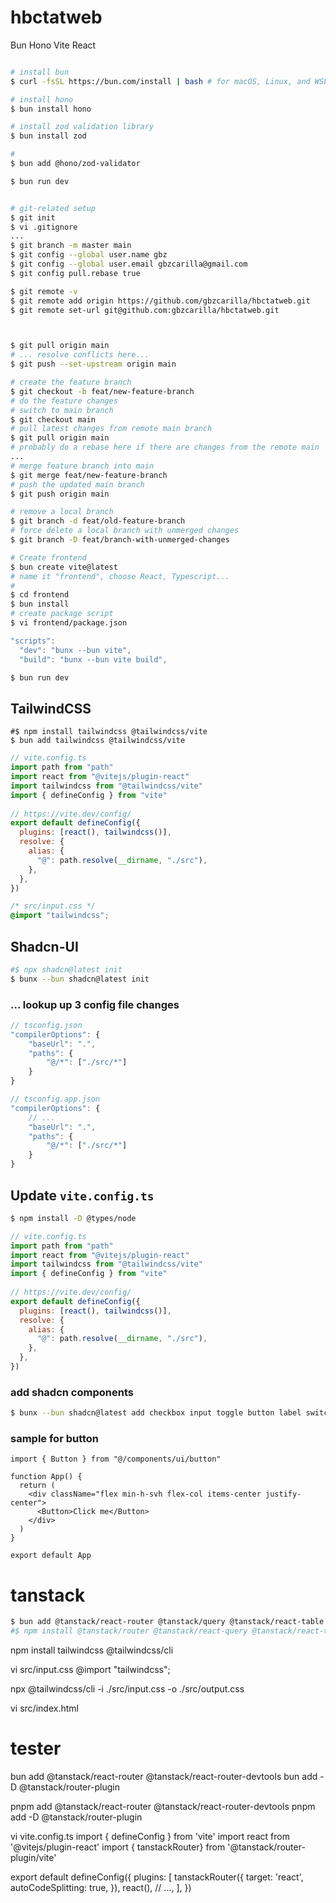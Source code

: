 # hbctatweb

Bun Hono Vite React


``` sh

# install bun
$ curl -fsSL https://bun.com/install | bash # for macOS, Linux, and WSL

# install hono 
$ bun install hono

# install zod validation library
$ bun install zod

# 
$ bun add @hono/zod-validator

$ bun run dev

```

``` sh

# git-related setup
$ git init
$ vi .gitignore
...
$ git branch -m master main
$ git config --global user.name gbz
$ git config --global user.email gbzcarilla@gmail.com
$ git config pull.rebase true

$ git remote -v
$ git remote add origin https://github.com/gbzcarilla/hbctatweb.git
$ git remote set-url git@github.com:gbzcarilla/hbctatweb.git



$ git pull origin main
# ... resolve conflicts here...
$ git push --set-upstream origin main

# create the feature branch
$ git checkout -b feat/new-feature-branch
# do the feature changes
# switch to main branch
$ git checkout main
# pull latest changes from remote main branch
$ git pull origin main
# probably do a rebase here if there are changes from the remote main
...
# merge feature branch into main
$ git merge feat/new-feature-branch
# push the updated main branch
$ git push origin main

# remove a local branch
$ git branch -d feat/old-feature-branch
# force delete a local branch with unmerged changes
$ git branch -D feat/branch-with-unmerged-changes


```


``` sh
# Create frontend
$ bun create vite@latest
# name it "frontend", choose React, Typescript...
# 
$ cd frontend
$ bun install
# create package script
$ vi frontend/package.json
```
``` js
"scripts":
  "dev": "bunx --bun vite",
  "build": "bunx --bun vite build",
```

``` sh
$ bun run dev
```


## TailwindCSS
``` SH
#$ npm install tailwindcss @tailwindcss/vite
$ bun add tailwindcss @tailwindcss/vite
```

``` js
// vite.config.ts
import path from "path"
import react from "@vitejs/plugin-react"
import tailwindcss from "@tailwindcss/vite"
import { defineConfig } from "vite"
 
// https://vite.dev/config/
export default defineConfig({
  plugins: [react(), tailwindcss()],
  resolve: {
    alias: {
      "@": path.resolve(__dirname, "./src"),
    },
  },
})
```

``` css
/* src/input.css */
@import "tailwindcss";
```




## Shadcn-UI
``` sh
#$ npx shadcn@latest init
$ bunx --bun shadcn@latest init
```

### ... lookup up 3 config file changes
``` js
// tsconfig.json
"compilerOptions": {
	"baseUrl": ".",
	"paths": {
		"@/*": ["./src/*"]
	}
}
```
``` js
// tsconfig.app.json
"compilerOptions": {
	// ...
	"baseUrl": ".",
	"paths": {
		"@/*": ["./src/*"]
	}
}
```

## Update `vite.config.ts`
``` sh
$ npm install -D @types/node
```
``` js
// vite.config.ts
import path from "path"
import react from "@vitejs/plugin-react"
import tailwindcss from "@tailwindcss/vite"
import { defineConfig } from "vite"
 
// https://vite.dev/config/
export default defineConfig({
  plugins: [react(), tailwindcss()],
  resolve: {
    alias: {
      "@": path.resolve(__dirname, "./src"),
    },
  },
})
```

### add shadcn components
``` sh
$ bunx --bun shadcn@latest add checkbox input toggle button label switch select radio-group alert dialog tooltip card popover sonner form table calendar command
```

### sample for button
``` tsx
import { Button } from "@/components/ui/button"

function App() {
  return (
    <div className="flex min-h-svh flex-col items-center justify-center">
      <Button>Click me</Button>
    </div>
  )
}

export default App
```




# tanstack
``` sh
$ bun add @tanstack/react-router @tanstack/query @tanstack/react-table
#$ npm install @tanstack/router @tanstack/react-query @tanstack/react-table
```


npm install tailwindcss @tailwindcss/cli

vi src/input.css
@import "tailwindcss";

npx @tailwindcss/cli -i ./src/input.css -o ./src/output.css

vi src/index.html
<!doctype html>
<html>
<head>
	<meta charset="UTF-8">
	<meta name="viewport" content="width=device-width, initial-scale=1.0">
	<link href="./output.css" rel="stylesheet">
</head>
<body>
	<h1 class="text-3xl font-bold">
		tester
	</h1>
</body>
</html>




bun add @tanstack/react-router @tanstack/react-router-devtools
bun add -D @tanstack/router-plugin

pnpm add @tanstack/react-router @tanstack/react-router-devtools
pnpm add -D @tanstack/router-plugin


vi vite.config.ts
import { defineConfig } from 'vite'
import react from '@vitejs/plugin-react'
import { tanstackRouter} from '@tanstack/router-plugin/vite'

export default defineConfig({
	plugins: [
		tanstackRouter({
			target: 'react',
			autoCodeSplitting: true,
		}),
		react(),
		// ...,
	],
})